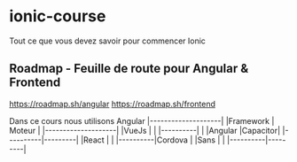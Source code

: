 # ionic-course
Tout ce que vous devez savoir pour commencer Ionic

## Roadmap - Feuille de route pour Angular & Frontend

https://roadmap.sh/angular
https://roadmap.sh/frontend

Dans ce cours nous utilisons Angular 
|--------------------|
|Framework |  Moteur |
|--------------------|
|VueJs     |         |
|----------|         |
|Angular   |Capacitor|
|----------|---------|
|React     |         |
|----------|Cordova  |
|Sans      |         |
|----------|---------|
